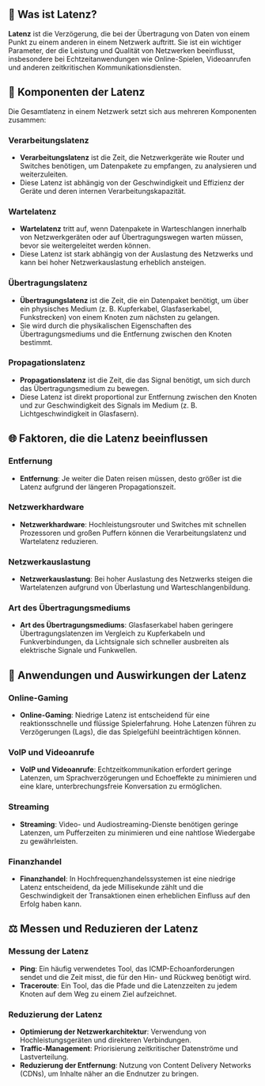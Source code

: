 ## 📌 Was ist Latenz?

**Latenz** ist die Verzögerung, die bei der Übertragung von Daten von einem Punkt zu einem anderen in einem Netzwerk auftritt. Sie ist ein wichtiger Parameter, der die Leistung und Qualität von Netzwerken beeinflusst, insbesondere bei Echtzeitanwendungen wie Online-Spielen, Videoanrufen und anderen zeitkritischen Kommunikationsdiensten.

## 📐 Komponenten der Latenz

Die Gesamtlatenz in einem Netzwerk setzt sich aus mehreren Komponenten zusammen:

### Verarbeitungslatenz

- **Verarbeitungslatenz** ist die Zeit, die Netzwerkgeräte wie Router und Switches benötigen, um Datenpakete zu empfangen, zu analysieren und weiterzuleiten.
- Diese Latenz ist abhängig von der Geschwindigkeit und Effizienz der Geräte und deren internen Verarbeitungskapazität.

### Wartelatenz

- **Wartelatenz** tritt auf, wenn Datenpakete in Warteschlangen innerhalb von Netzwerkgeräten oder auf Übertragungswegen warten müssen, bevor sie weitergeleitet werden können.
- Diese Latenz ist stark abhängig von der Auslastung des Netzwerks und kann bei hoher Netzwerkauslastung erheblich ansteigen.

### Übertragungslatenz

- **Übertragungslatenz** ist die Zeit, die ein Datenpaket benötigt, um über ein physisches Medium (z. B. Kupferkabel, Glasfaserkabel, Funkstrecken) von einem Knoten zum nächsten zu gelangen.
- Sie wird durch die physikalischen Eigenschaften des Übertragungsmediums und die Entfernung zwischen den Knoten bestimmt.

### Propagationslatenz

- **Propagationslatenz** ist die Zeit, die das Signal benötigt, um sich durch das Übertragungsmedium zu bewegen.
- Diese Latenz ist direkt proportional zur Entfernung zwischen den Knoten und zur Geschwindigkeit des Signals im Medium (z. B. Lichtgeschwindigkeit in Glasfasern).

## 🌐 Faktoren, die die Latenz beeinflussen

### Entfernung

- **Entfernung**: Je weiter die Daten reisen müssen, desto größer ist die Latenz aufgrund der längeren Propagationszeit.

### Netzwerkhardware

- **Netzwerkhardware**: Hochleistungsrouter und Switches mit schnellen Prozessoren und großen Puffern können die Verarbeitungslatenz und Wartelatenz reduzieren.

### Netzwerkauslastung

- **Netzwerkauslastung**: Bei hoher Auslastung des Netzwerks steigen die Wartelatenzen aufgrund von Überlastung und Warteschlangenbildung.

### Art des Übertragungsmediums

- **Art des Übertragungsmediums**: Glasfaserkabel haben geringere Übertragungslatenzen im Vergleich zu Kupferkabeln und Funkverbindungen, da Lichtsignale sich schneller ausbreiten als elektrische Signale und Funkwellen.

## 🚀 Anwendungen und Auswirkungen der Latenz

### Online-Gaming

- **Online-Gaming**: Niedrige Latenz ist entscheidend für eine reaktionsschnelle und flüssige Spielerfahrung. Hohe Latenzen führen zu Verzögerungen (Lags), die das Spielgefühl beeinträchtigen können.

### VoIP und Videoanrufe

- **VoIP und Videoanrufe**: Echtzeitkommunikation erfordert geringe Latenzen, um Sprachverzögerungen und Echoeffekte zu minimieren und eine klare, unterbrechungsfreie Konversation zu ermöglichen.

### Streaming

- **Streaming**: Video- und Audiostreaming-Dienste benötigen geringe Latenzen, um Pufferzeiten zu minimieren und eine nahtlose Wiedergabe zu gewährleisten.

### Finanzhandel

- **Finanzhandel**: In Hochfrequenzhandelssystemen ist eine niedrige Latenz entscheidend, da jede Millisekunde zählt und die Geschwindigkeit der Transaktionen einen erheblichen Einfluss auf den Erfolg haben kann.

## ⚖️ Messen und Reduzieren der Latenz

### Messung der Latenz

- **Ping**: Ein häufig verwendetes Tool, das ICMP-Echoanforderungen sendet und die Zeit misst, die für den Hin- und Rückweg benötigt wird.
- **Traceroute**: Ein Tool, das die Pfade und die Latenzzeiten zu jedem Knoten auf dem Weg zu einem Ziel aufzeichnet.

### Reduzierung der Latenz

- **Optimierung der Netzwerkarchitektur**: Verwendung von Hochleistungsgeräten und direkteren Verbindungen.
- **Traffic-Management**: Priorisierung zeitkritischer Datenströme und Lastverteilung.
- **Reduzierung der Entfernung**: Nutzung von Content Delivery Networks (CDNs), um Inhalte näher an die Endnutzer zu bringen.

